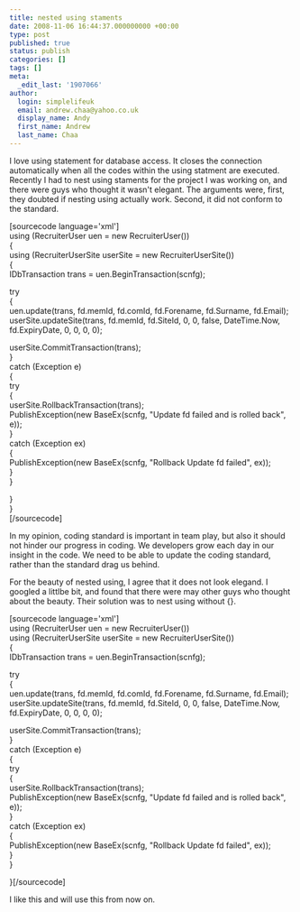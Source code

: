 ```yaml
---
title: nested using staments
date: 2008-11-06 16:44:37.000000000 +00:00
type: post
published: true
status: publish
categories: []
tags: []
meta:
  _edit_last: '1907066'
author:
  login: simplelifeuk
  email: andrew.chaa@yahoo.co.uk
  display_name: Andy
  first_name: Andrew
  last_name: Chaa
---
```

<p>I love using statement for database access. It closes the connection automatically when all the codes within the using statment are executed. Recently I had to nest using staments for the project I was working on, and there were guys who thought it wasn't elegant. The arguments were, first, they doubted if nesting using actually work. Second, it did not conform to the standard.</p>
<p>[sourcecode language='xml']<br />
using (RecruiterUser uen = new RecruiterUser())<br />
{<br />
    using (RecruiterUserSite userSite = new RecruiterUserSite())<br />
    {<br />
        IDbTransaction trans = uen.BeginTransaction(scnfg);</p>
<p>        try<br />
        {<br />
            uen.update(trans, fd.memId, fd.comId, fd.Forename, fd.Surname, fd.Email);<br />
            userSite.updateSite(trans, fd.memId, fd.SiteId, 0, 0, false, DateTime.Now,<br />
                fd.ExpiryDate, 0, 0, 0, 0);</p>
<p>            userSite.CommitTransaction(trans);<br />
        }<br />
        catch (Exception e)<br />
        {<br />
            try<br />
            {<br />
                userSite.RollbackTransaction(trans);<br />
                PublishException(new BaseEx(scnfg, "Update fd failed and is rolled back", e));<br />
            }<br />
            catch (Exception ex)<br />
            {<br />
                PublishException(new BaseEx(scnfg, "Rollback Update fd failed", ex));<br />
            }<br />
        }</p>
<p>    }<br />
}<br />
[/sourcecode]</p>
<p>In my opinion, coding standard is important in team play, but also it should not hinder our progress in coding. We developers grow each day in our insight in the code. We need to be able to update the coding standard, rather than the standard drag us behind.</p>
<p>For the beauty of nested using, I agree that it does not look elegand. I googled a littlbe bit, and found that there were may other guys who thought about the beauty. Their solution was to nest using without {}.</p>
<p>[sourcecode language='xml']<br />
using (RecruiterUser uen = new RecruiterUser())<br />
using (RecruiterUserSite userSite = new RecruiterUserSite())<br />
{<br />
    IDbTransaction trans = uen.BeginTransaction(scnfg);</p>
<p>    try<br />
    {<br />
        uen.update(trans, fd.memId, fd.comId, fd.Forename, fd.Surname, fd.Email);<br />
        userSite.updateSite(trans, fd.memId, fd.SiteId, 0, 0, false, DateTime.Now,<br />
            fd.ExpiryDate, 0, 0, 0, 0);</p>
<p>        userSite.CommitTransaction(trans);<br />
    }<br />
    catch (Exception e)<br />
    {<br />
        try<br />
        {<br />
            userSite.RollbackTransaction(trans);<br />
            PublishException(new BaseEx(scnfg, "Update fd failed and is rolled back", e));<br />
        }<br />
        catch (Exception ex)<br />
        {<br />
            PublishException(new BaseEx(scnfg, "Rollback Update fd failed", ex));<br />
        }<br />
    }</p>
<p>}[/sourcecode]</p>
<p>I like this and will use this from now on.</p></p>

